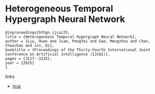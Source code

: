 # Heterogeneous Temporal Hypergraph Neural Network

```
@inproceedings{hthgn_ijcai25,
title = {Heterogeneous Temporal Hypergraph Neural Network},
author = {Liu, Huan and Jiao, Pengfei and Gao, Mengzhou and Chen, Chaochao and Jin, Di},
booktitle = {Proceedings of the Thirty-Fourth International Joint Conference on Artificial Intelligence (IJCAI)},
pages = {3117--3125},
year = {2025}
}
```

links
- [ijcai](https://www.ijcai.org/proceedings/2025/347)

